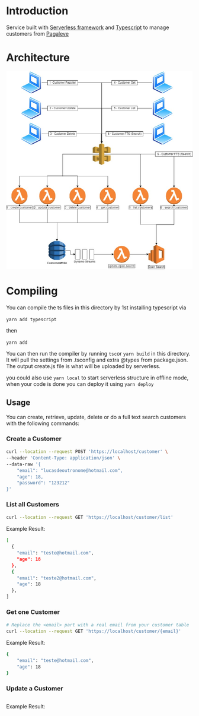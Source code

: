 # Introduction

Service built with [Serverless framework](https://www.serverless.com/) and [Typescript](https://www.typescriptlang.org/) to manage customers from [Pagaleve](https://www.pagaleve.com.br/)

# Architecture

![Infra](./doc/customer_service.jpg)

# Compiling

You can compile the ts files in this directory by 1st installing typescript via

`yarn add typescript`

then

`yarn add`

You can then run the compiler by running `tsc`or `yarn build` in this directory. It will pull the settings from .tsconfig and extra @types
from package.json. The output create.js file is what will be uploaded by serverless.

you could also use `yarn local` to start serverless structure in offline mode, when your code is done you can deploy it using `yarn deploy`


## Usage

You can create, retrieve, update, delete or do a full text search customers with the following commands:

### Create a Customer

```bash
curl --location --request POST 'https://localhost/customer' \
--header 'Content-Type: application/json' \
--data-raw '{
    "email": "lucasdeoutronome@hotmail.com",
    "age": 18,
    "password": "123212"
}'
```


### List all Customers

```bash
curl --location --request GET 'https://localhost/customer/list'
```

Example Result:
```bash
[
  {
    "email": "teste@hotmail.com",
    "age": 18
  },
  {
    "email": "teste2@hotmail.com",
    "age": 18
  },
]
```

### Get one Customer

```bash
# Replace the <email> part with a real email from your customer table
curl --location --request GET 'https://localhost/customer/{email}'
```

Example Result:
```bash
{
    "email": "teste@hotmail.com",
    "age": 18
}
```

### Update a Customer

```bash
```

Example Result:
```bash
```
